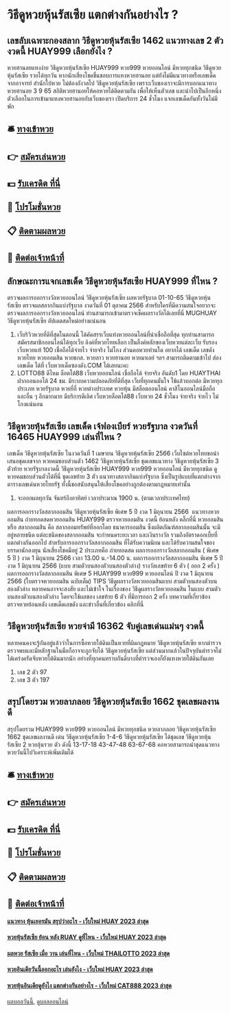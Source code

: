 # วิธีดูหวยหุ้นรัสเซีย แตกต่างกันอย่างไร ?
## เลขลับเฉพาะกองสลาก วิธีดูหวยหุ้นรัสเซีย 1462 แนวทางเลข 2 ตัวงวดนี้ HUAY999 เลือกยังไง ?
หวยฮานอยแทงง่าย วิธีดูหวยหุ้นรัสเซีย HUAY999 หวย999 หวยออนไลน์ มีหวยทุกชนิด วิธีดูหวยหุ้นรัสเซีย รวยได้ทุกวัน หากนักเสี่ยงโชคชื่นชอบการแทงหวยฮานอย แต่ยังไม่มีแนวทางหรือเลขเด็ด จากอาจารย์ สำนักใบ้หวย ไม่ต้องกังวลไป วิธีดูหวยหุ้นรัสเซีย เพราะเว็บของเราจะมีการบอกแนวทางหวยฮานอย 3 9 65 สถิติหวยฮานอยให้คอหวยได้ติดตามกัน เพื่อให้เห็นตัวเลข และนำไปเป็นอีกหนึ่งตัวเลือกในการเข้ามาแทงหวยฮานอยกับเว็บของเรา เปิดบริการ 24 ชั่วโมง แจกเลขเด็ดกันทั้งวันไม่มีพัก

## 🛎 [ทางเข้าหวย](https://bit.ly/3BG5bNw)
## 👉 [สมัครเล่นหวย](https://bit.ly/3BG5bNw)
## 💵 [รับเครดิต ที่นี่](https://bit.ly/3C3mvgS)
## 👑 [โปรโมชั่นหวย](https://bit.ly/3C3mvgS)
## 📋 [ติดตามผลหวย](https://bit.ly/3C3mvgS)
## 📱 [ติดต่อเจ้าหน้าที่](https://bit.ly/3C3mvgS)

## ลักษณะการแจกเลขเด็ด วิธีดูหวยหุ้นรัสเซีย HUAY999 ที่ไหน ?
ตรวจผลการออกรางวัลหวยออนไลน์ วิธีดูหวยหุ้นรัสเซีย ผลหวยรัฐบาล 01-10-65 วิธีดูหวยหุ้นรัสเซีย ตรวจผลสลากกินแบ่งรัฐบาล งวดวันที่ 01 ตุลาคม 2566 สำหรับใครที่มีความสนใจอยากจะตรวจผลการออกรางวัลหวยออนไลน์ ท่านสามารถเข้ามาตรวจเช็คผลรางวัลได้เลยที่นี่ MUGHUAY วิธีดูหวยหุ้นรัสเซีย อัปเดตสดใหม่อย่างแน่นอน
1. เว็บริวิวหวยที่ดีที่สุดในตอนนี้ ได้คัดสรรเว็บแท่งหวยออนไลน์ที่น่าเชื่อถือที่สุด ทุกท่านสามารถสมัครสมาชิกออนไลน์ได้ทุกเว็บ ลิงค์ที่หวยไทยเลือก เป็นลิ้งค์หลักของเว็บหวยแต่ละเว็บ รับรองเว็บหวยแท้ 100 เชื่อถือได้จ่ายไว จ่ายจริง ไม่โกง ส่วนคอหวยท่านใด อยากได้ เลขเด็ด เลขดัง หวยไทย หวยออมสิน หวยธกส. หวยลาว หวยฮานอย หวยมาเลย์ ฯลฯ สามารถติดตามเข้าไป ส่องเลขเด็ด ได้ที่ เว็บหวยเด็ดซองดัง.COM ได้เลยนะคะ
2. LOTTO88 ดีไหม ล็อตโต้88 เว็บหวยออนไลน์ เชื่อถือได้ จ่ายจริง อันดับ1 โดย HUAYTHAI ฝากถอนออโต้ 24 ชม. มีระบบความปลอดภัยที่ดีที่สุด เว็บที่ทุกคนมั่นใจ ใช้แล้วบอกต่อ มีหวยทุกประเภท หวยรัฐบาล หวยยี่กี่ หวยต่างประเทศ หวยหุ้น มีสล็อตออนไลน์ คาสิโนออนไลน์มือถือ และอื่น ๆ อีกมากมาย มีบริการดีเลิศ เว็บหวยล็อตโต้88 เว็บหวย 24 ชั่วโมง จ่ายจริง จ่ายไว ไม่โกงแน่นอน

## วิธีดูหวยหุ้นรัสเซีย เลขเด็ด เจ้ฟองเบียร์ หวยรัฐบาล งวดวันที่ 16465 HUAY999 เล่นที่ไหน ?
เลขเด็ด วิธีดูหวยหุ้นรัสเซีย ในงวดวันที่ 1 เมษายน วิธีดูหวยหุ้นรัสเซีย 2566 เว็บไซต์หวยไทยขอนำเสนอชุดเลขจาก หวยคมชอบส่วนตัว 1462 วิธีดูหวยหุ้นรัสเซีย ชุดเลขแนวทาง วิธีดูหวยหุ้นรัสเซีย 3 ตัวท้าย หวยรัฐบาลงวดนี้ วิธีดูหวยหุ้นรัสเซีย HUAY999 หวย999 หวยออนไลน์ มีหวยทุกชนิด ดูหวยคมชอบส่วนตัวได้ที่นี่ ชุดเลขท้าย 3 ตัว แนวทางสลากกินแบ่งรัฐบาล ซึ่งเป็นรูปแบบที่แตกต่างจากตารางเลขเด่นหวยไทยรัฐ ทั้งนี้ขอสนับสนุนให้เสี่ยงโชคอย่างถูกต้องตามกฎหมายเท่านั้น
1. จะออกผลทุกวัน จันทร์ถึงอาทิตย์ เวลาประมาณ 1900 น. (ตามเวลาประเทศไทย)

ผลการออกรางวัลสลากออมสิน วิธีดูหวยหุ้นรัสเซีย พิเศษ 5 ปี งวด 1 มิถุนายน 2566
 แนวทางหวยออมสิน ถ่ายทอดสดหวยออมสิน HUAY999 ตรวจหวยออมสิน งวดนี้ ย้อนหลัง คลิ๊กที่นี่ 
หวยออมสิน หรือ สลากออมสิน คือ สลากออมทรัพย์ที่ออกโดย ธนาคารออมสิน ซึ่งผลิตภัณฑ์สลากออมสินนั้น จะมีอยู่หลายชนิด แต่ละชนิดของสลากออมสิน จะกำหนดระยะเวลา และเงินรางวัล รวมถึงอัตราดอกเบี้ยที่แตกต่างกันออกไป
สำหรับการออกรางวัลสลากออมสิน ที่ได้รับความนิยม และได้รับความสนใจของบรรดานักลงทุน นักเสี่ยงโชคมีอยู่ 2 ประเภทคือ
ถ่ายทอดสด ผลการออกรางวัลสลากออมสิน ( พิเศษ 5 ปี ) งวด 1 มิถุนายน 2566 เวลา 13.00 น.-14.00 น.
ผลการออกรางวัลสลากออมสิน พิเศษ 5 ปี งวด 1 มิถุนายน 2566 (แบบ สามตัวบนสองตัวบนสองตัวล่าง)
รางวัลเลขท้าย 6 ตัว ( ออก 2 ครั้ง )
ผลการออกรางวัลสลากออมสิน พิเศษ 5 HUAY999 หวย999 หวยออนไลน์ ปี งวด 1 มิถุนายน 2566 (ใบตรวจหวยออมสิน ฉบับเต็ม)
TIPS วิธีดูผลรางวัลหวยออมสินแบบ สามตัวบนสองตัวบนสองตัวล่าง
หลายคนอาจจะสงสัย และไม่เข้าใจ ในเรื่องของ วิธีดูผลรางวัลหวยออมสิน ในแบบ สามตัวบนสองตัวบนสองตัวล่าง โดยจะใช้ผลของ เลขท้าย 6 ตัว ที่มีการออก 2 ครั้ง
บทความที่เกี่ยวข้อง
ตรวจหวยย้อนหลัง เลขเด็ดเลขดัง และข่าวอื่นที่เกี่ยวข้อง คลิกที่นี่

## วิธีดูหวยหุ้นรัสเซีย หวยจ่ามี 16362 จับคู่เลขเด่นแม่นๆ งวดนี้
หลายคนคงจะรู้กันอยู่แล้วว่าในการซื้อหวยใต้ดินเป็นหวยที่ผิดกฎหมาย วิธีดูหวยหุ้นรัสเซีย หากตำรวจตรวจพบและมีหลักฐานในมือก็อาจจะถูกจับได้ วิธีดูหวยหุ้นรัสเซีย แต่ส่วนมากแล้วในปัจจุบันตำรวจไม่ได้เคร่งครัดจับหวยใต้ดินมากนัก อย่างที่ทุกคนทราบกันดีบางที่ตำรวจเองก็ยังแทงหวยใต้ดินกันเลย
1. เลข 2 ตัว 97
2. เลข 3 ตัว 197

## สรุปโดยรวม หวยลาภลอย วิธีดูหวยหุ้นรัสเซีย 1662 ชุดเลขผลงานดี
สรุปโดยรวม HUAY999 หวย999 หวยออนไลน์ มีหวยทุกชนิด หวยลาภลอย วิธีดูหวยหุ้นรัสเซีย 1662 ชุดเลขผลงานดี เด่น วิธีดูหวยหุ้นรัสเซีย 1-4-6 วิธีดูหวยหุ้นรัสเซีย ได้ชุดเลข วิธีดูหวยหุ้นรัสเซีย 2 หวยลุ้นรวย ตัว ดังนี้
13-17-18
43-47-48
63-67-68
คอหวยสามารถนำชุดแนวทางหวยวันนี้ไปวิเคราะห์เพิ่มเติมได้

## 🛎 [ทางเข้าหวย](https://bit.ly/3BG5bNw)
## 👉 [สมัครเล่นหวย](https://bit.ly/3BG5bNw)
## 💵 [รับเครดิต ที่นี่](https://bit.ly/3C3mvgS)
## 👑 [โปรโมชั่นหวย](https://bit.ly/3C3mvgS)
## 📋 [ติดตามผลหวย](https://bit.ly/3C3mvgS)
## 📱 [ติดต่อเจ้าหน้าที่](https://bit.ly/3C3mvgS)

#### [แนวทาง หุ้นเยอรมัน สรุปว่าอะไร - เว็บใหม่ HUAY 2023 ล่าสุด](https://atom.io/themes/แนวทาง%20หุ้นเยอรมัน%20สรุปว่าอะไร%20-%20เว็บใหม่%20huay%202023%20ล่าสุด)
#### [หวยหุ้นรัสเซีย ย้อน หลัง RUAY ดูที่ไหน - เว็บใหม่ HUAY 2023 ล่าสุด](https://atom.io/themes/หวยหุ้นรัสเซีย%20ย้อน%20หลัง%20ruay%20ดูที่ไหน%20-%20เว็บใหม่%20huay%202023%20ล่าสุด)
#### [ผลหวย รัสเซีย เมื่อ วาน เล่นที่ไหน - เว็บใหม่ THAILOTTO 2023 ล่าสุด](https://atom.io/themes/ผลหวย%20รัสเซีย%20เมื่อ%20วาน%20เล่นที่ไหน%20-%20เว็บใหม่%20thailotto%202023%20ล่าสุด)
#### [หวยอินเดียวันนี้ออกอะไร เล่นยังไง - เว็บใหม่ HUAY 2023 ล่าสุด](https://atom.io/themes/หวยอินเดียวันนี้ออกอะไร%20เล่นยังไง%20-%20เว็บใหม่%20huay%202023%20ล่าสุด)
#### [หวยหุ้นอินเดียดูยังไง แตกต่างกันอย่างไร - เว็บใหม่ CAT888 2023 ล่าสุด](https://atom.io/themes/หวยหุ้นอินเดียดูยังไง%20แตกต่างกันอย่างไร%20-%20เว็บใหม่%20cat888%202023%20ล่าสุด)

[ผลบอลวันนี้](https://siamsport.tv "ผลบอลวันนี้"), [ดูบอลออนไลน์](https://siamsport.tv/ดูบอลสด "ดูบอลออนไลน์")